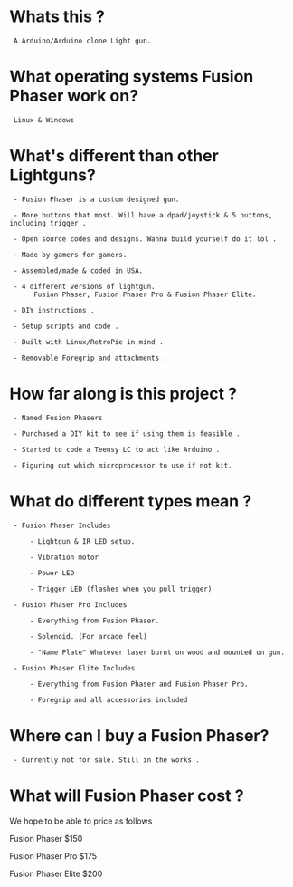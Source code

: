 # Whats this ? 

     A Arduino/Arduino clone Light gun.

# What operating systems Fusion Phaser work on?

     Linux & Windows 

# What's different than other Lightguns? 

     - Fusion Phaser is a custom designed gun.
    
     - More buttons that most. Will have a dpad/joystick & 5 buttons, including trigger .

     - Open source codes and designs. Wanna build yourself do it lol .

     - Made by gamers for gamers.

     - Assembled/made & coded in USA.

     - 4 different versions of lightgun. 
          Fusion Phaser, Fusion Phaser Pro & Fusion Phaser Elite.

     - DIY instructions .

     - Setup scripts and code .

     - Built with Linux/RetroPie in mind .

     - Removable Foregrip and attachments .

# How far along is this project ?

     - Named Fusion Phasers 

     - Purchased a DIY kit to see if using them is feasible .

     - Started to code a Teensy LC to act like Arduino .

     - Figuring out which microprocessor to use if not kit.

# What do different types mean ?

     - Fusion Phaser Includes 

         - Lightgun & IR LED setup.

         - Vibration motor 

         - Power LED 

         - Trigger LED (flashes when you pull trigger)

     - Fusion Phaser Pro Includes 

         - Everything from Fusion Phaser. 

         - Solenoid. (For arcade feel) 

         - "Name Plate" Whatever laser burnt on wood and mounted on gun.

     - Fusion Phaser Elite Includes 

         - Everything from Fusion Phaser and Fusion Phaser Pro.

         - Foregrip and all accessories included


# Where can I buy a Fusion Phaser? 

     - Currently not for sale. Still in the works .

# What will Fusion Phaser cost ? 

We hope to be able to price as follows 

Fusion Phaser $150

Fusion Phaser Pro $175

Fusion Phaser Elite $200


     
